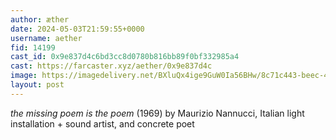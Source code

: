 ```yaml
---
author: æther
date: 2024-05-03T21:59:55+0000
username: aether
fid: 14199
cast_id: 0x9e837d4c6bd3cc8d0780b816bb89f0bf332985a4
cast: https://farcaster.xyz/aether/0x9e837d4c
image: https://imagedelivery.net/BXluQx4ige9GuW0Ia56BHw/8c71c443-beec-498d-2970-3f6249a22700/original
layout: post
---
```


_the missing poem is the poem_ (1969)
by Maurizio Nannucci,
Italian light installation + sound artist,
and concrete poet

<img src='https://imagedelivery.net/BXluQx4ige9GuW0Ia56BHw/8c71c443-beec-498d-2970-3f6249a22700/original' alt='' referrerpolicy='no-referrer'/>
